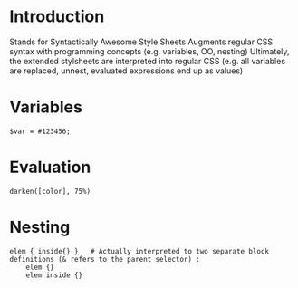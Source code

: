 # Introduction
Stands for Syntactically Awesome Style Sheets
Augments regular CSS syntax with programming concepts (e.g. variables, OO, nesting)
Ultimately, the extended stylsheets are interpreted into regular CSS (e.g. all variables are replaced, unnest, evaluated expressions end up as values)

# Variables
	$var = #123456;

# Evaluation
	darken([color], 75%)

# Nesting
	elem { inside{} }	# Actually interpreted to two separate block definitions (& refers to the parent selector) :
		elem {}
		elem inside {}